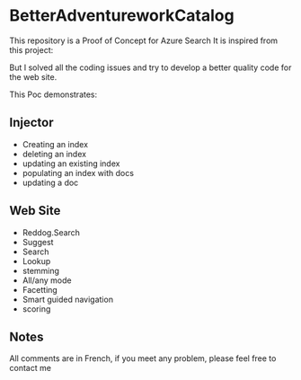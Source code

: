 # BetterAdventureworkCatalog

This repository is a Proof of Concept for Azure Search
It is inspired from this project:

But I solved all the coding issues and try to develop a better quality code for the web site.

This Poc demonstrates:

## Injector


* Creating an index
* deleting an index
* updating an existing index
* populating an index with docs
* updating a doc

## Web Site

* Reddog.Search
* Suggest
* Search
* Lookup
* stemming
* All/any mode
* Facetting
* Smart guided navigation
* scoring


## Notes

All comments are in French, if you meet any problem, please feel free to contact me
